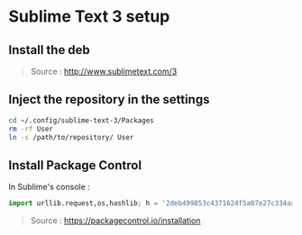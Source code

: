 Sublime Text 3 setup
==============

## Install the deb

> Source : http://www.sublimetext.com/3

## Inject the repository in the settings

```bash
cd ~/.config/sublime-text-3/Packages
rm -rf User
ln -s /path/to/repository/ User
```

## Install Package Control

In Sublime's console :

```python
import urllib.request,os,hashlib; h = '2deb499853c4371624f5a07e27c334aa' + 'bf8c4e67d14fb0525ba4f89698a6d7e1'; pf = 'Package Control.sublime-package'; ipp = sublime.installed_packages_path(); urllib.request.install_opener( urllib.request.build_opener( urllib.request.ProxyHandler()) ); by = urllib.request.urlopen( 'http://packagecontrol.io/' + pf.replace(' ', '%20')).read(); dh = hashlib.sha256(by).hexdigest(); print('Error validating download (got %s instead of %s), please try manual install' % (dh, h)) if dh != h else open(os.path.join( ipp, pf), 'wb' ).write(by) 
```

> Source : https://packagecontrol.io/installation
